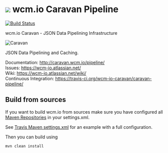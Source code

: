 <img src="http://wcm.io/images/favicon-16@2x.png"/> wcm.io Caravan Pipeline
======
[![Build Status](https://travis-ci.org/wcm-io-caravan/caravan-pipeline.png?branch=develop)](https://travis-ci.org/wcm-io-caravan/caravan-pipeline)

wcm.io Caravan - JSON Data Pipelining Infrastructure

![Caravan](https://github.com/wcm-io-caravan/caravan-tooling/blob/master/public_site/src/site/resources/images/caravan.gif)

JSON Data Pipelining and Caching.

Documentation: http://caravan.wcm.io/pipeline/<br/>
Issues: https://wcm-io.atlassian.net/<br/>
Wiki: https://wcm-io.atlassian.net/wiki/<br/>
Continuous Integration: https://travis-ci.org/wcm-io-caravan/caravan-pipeline/


## Build from sources

If you want to build wcm.io from sources make sure you have configured all [Maven Repositories](http://caravan.wcm.io/maven.html) in your settings.xml.

See [Travis Maven settings.xml](https://github.com/wcm-io-caravan/caravan-pipeline/blob/master/.travis.maven-settings.xml) for an example with a full configuration.

Then you can build using

```
mvn clean install
```
